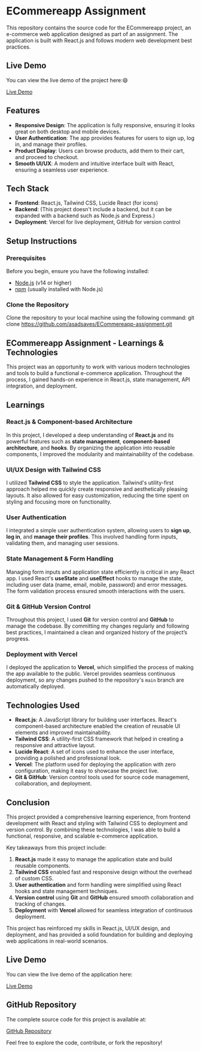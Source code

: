 # ECommereapp Assignment

This repository contains the source code for the ECommereapp project, an e-commerce web application designed as part of an assignment. The application is built with React.js and follows modern web development best practices.

## Live Demo

You can view the live demo of the project here:😄

[Live Demo](https://e-commereapp-assignment-ochre.vercel.app/)

## Features

- **Responsive Design**: The application is fully responsive, ensuring it looks great on both desktop and mobile devices.
- **User Authentication**: The app provides features for users to sign up, log in, and manage their profiles.
- **Product Display**: Users can browse products, add them to their cart, and proceed to checkout.
- **Smooth UI/UX**: A modern and intuitive interface built with React, ensuring a seamless user experience.

## Tech Stack

- **Frontend**: React.js, Tailwind CSS, Lucide React (for icons)
- **Backend**: (This project doesn't include a backend, but it can be expanded with a backend such as Node.js and Express.)
- **Deployment**: Vercel for live deployment, GitHub for version control

## Setup Instructions

### Prerequisites

Before you begin, ensure you have the following installed:

- [Node.js](https://nodejs.org/en/) (v14 or higher)
- [npm](https://www.npmjs.com/get-npm) (usually installed with Node.js)

### Clone the Repository

Clone the repository to your local machine using the following command:
git clone https://github.com/asadsaves/ECommereapp-assignment.git

## ECommereapp Assignment - Learnings & Technologies

This project was an opportunity to work with various modern technologies and tools to build a functional e-commerce application. Throughout the process, I gained hands-on experience in React.js, state management, API integration, and deployment.

## Learnings

### React.js & Component-based Architecture
In this project, I developed a deep understanding of **React.js** and its powerful features such as **state management**, **component-based architecture**, and **hooks**. By organizing the application into reusable components, I improved the modularity and maintainability of the codebase.

### UI/UX Design with Tailwind CSS
I utilized **Tailwind CSS** to style the application. Tailwind's utility-first approach helped me quickly create responsive and aesthetically pleasing layouts. It also allowed for easy customization, reducing the time spent on styling and focusing more on functionality.

### User Authentication
I integrated a simple user authentication system, allowing users to **sign up**, **log in**, and **manage their profiles**. This involved handling form inputs, validating them, and managing user sessions.

### State Management & Form Handling
Managing form inputs and application state efficiently is critical in any React app. I used React's **useState** and **useEffect** hooks to manage the state, including user data (name, email, mobile, password) and error messages. The form validation process ensured smooth interactions with the users.

### Git & GitHub Version Control
Throughout this project, I used **Git** for version control and **GitHub** to manage the codebase. By committing my changes regularly and following best practices, I maintained a clean and organized history of the project’s progress.

### Deployment with Vercel
I deployed the application to **Vercel**, which simplified the process of making the app available to the public. Vercel provides seamless continuous deployment, so any changes pushed to the repository's `main` branch are automatically deployed.

## Technologies Used

- **React.js**: A JavaScript library for building user interfaces. React's component-based architecture enabled the creation of reusable UI elements and improved maintainability.
- **Tailwind CSS**: A utility-first CSS framework that helped in creating a responsive and attractive layout.
- **Lucide React**: A set of icons used to enhance the user interface, providing a polished and professional look.
- **Vercel**: The platform used for deploying the application with zero configuration, making it easy to showcase the project live.
- **Git & GitHub**: Version control tools used for source code management, collaboration, and deployment.

## Conclusion

This project provided a comprehensive learning experience, from frontend development with React and styling with Tailwind CSS to deployment and version control. By combining these technologies, I was able to build a functional, responsive, and scalable e-commerce application.

Key takeaways from this project include:

1. **React.js** made it easy to manage the application state and build reusable components.
2. **Tailwind CSS** enabled fast and responsive design without the overhead of custom CSS.
3. **User authentication** and form handling were simplified using React hooks and state management techniques.
4. **Version control** using **Git** and **GitHub** ensured smooth collaboration and tracking of changes.
5. **Deployment** with **Vercel** allowed for seamless integration of continuous deployment.

This project has reinforced my skills in React.js, UI/UX design, and deployment, and has provided a solid foundation for building and deploying web applications in real-world scenarios.

## Live Demo

You can view the live demo of the application here:

[Live Demo](https://e-commereapp-assignment-ochre.vercel.app/)

## GitHub Repository

The complete source code for this project is available at:

[GitHub Repository](https://github.com/asadsaves/ECommereapp-assignment)

Feel free to explore the code, contribute, or fork the repository!

